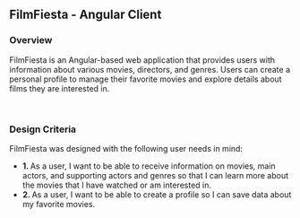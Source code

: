 <h2>FilmFiesta - Angular Client</h2>
<h3>Overview</h3>
<p>FilmFiesta is an Angular-based web application that provides users with information about various movies, directors, and genres. Users can create a personal profile to manage their favorite movies and explore details about films they are interested in.</p>
<br>
<h3>Design Criteria</h3>
<p>FilmFiesta was designed with the following user needs in mind:</p>
<ul>
  <li><strong>1. </strong> As a user, I want to be able to receive information on movies, main actors, and supporting actors and genres so that I can learn more about the movies that I have watched or am interested in.</li>
  <li><strong>2. </strong>As a user, I want to be able to create a profile so I can save data about my favorite movies.</li>
</ul>
